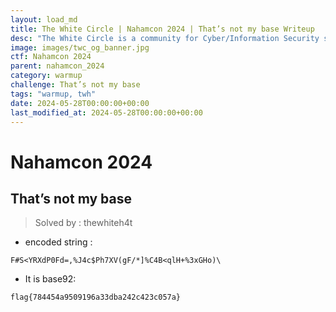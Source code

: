 ```yaml
---
layout: load_md
title: The White Circle | Nahamcon 2024 | That’s not my base Writeup
desc: "The White Circle is a community for Cyber/Information Security students, enthusiasts and professionals. You can discuss anything related to Security, share your knowledge with others, get help when you need it and proceed further in your journey with amazing people from all over the world."
image: images/twc_og_banner.jpg
ctf: Nahamcon 2024
parent: nahamcon_2024
category: warmup
challenge: That’s not my base
tags: "warmup, twh"
date: 2024-05-28T00:00:00+00:00
last_modified_at: 2024-05-28T00:00:00+00:00
---
```


<h1 class="heading card-title white-text">Nahamcon 2024</h1>


## That’s not my base
> Solved by : thewhiteh4t


- encoded string :

```
F#S<YRXdP0Fd=,%J4c$Ph7XV(gF/*]%C4B<qlH+%3xGHo)\
```

- It is base92:

```
flag{784454a9509196a33dba242c423c057a}
```

